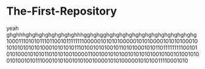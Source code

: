 # The-First-Repository
yeah
ghghhhghghghghghghghghhhgghghgghghghghghghghghghghghghghghg
1000111010101110110010111111110000010101010000010101000010101010001010101010101010001010101011101001010100101101010001010110111111111001010101000101010110101010010000110010010101001010101010010100101001010010100101011100010101001010100100001010100000101010011110001010
